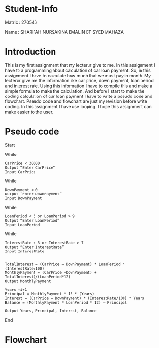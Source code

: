 # Student-Info
Matric : 270546

Name : SHARIFAH NURSAKINA EMALIN BT SYED MAHAZA

# Introduction

This is my first assignment that my lecterur give to me. In this assignment I have to a programming about calculation of car loan payment. So, in this assignment I have to calculate how much that we must pay in month. My lecterur give me the information like car price, down payment, loan period and interest rate. Using this information I have to compile this and make a simple formula to make the calculation. And before I start to make the coding calculation of car loan payment I have to write a pseudo code and flowchart. Pseudo code and flowchart are just my revision before write coding. In this assignment I have use looping. I hope this assignment can make easier to the user. 

# Pseudo code
Start

While 
	
	CarPrice < 30000 
	Output “Enter CarPrice”
	Input CarPrice 
	
While
	
	DownPayment < 0
	Output “Enter DownPayment”
	Input DownPayment
	
While 
	
	LoanPeriod < 5 or LoanPeriod > 9
	Output “Enter LoanPeriod”
	Input LoanPeriod
	
While 
	
	InterestRate < 3 or InterestRate > 7
	Output “Enter InterestRate”
	Input InterestRate
	
	
	TotalInterest = (CarPrice – DownPayment) * LoanPeriod * (InterestRate/100)
	MonthlyPayment = (CarPrice –DownPayment) + TotalInterest)/(LoanPeriod*12)
	Output MonthlyPayment
	
	Years =i+1
	Principal = MonthlyPayment * 12 * (Years)
	Interest = (CarPrice – DownPayment) * (InterestRate/100) * Years
	Balance = (MonthlyPayment * LoanPeriod * 12) – Principal
	
	Output Years, Principal, Interest, Balance
End 

# Flowchart
 
  

 
  
 
 
  
  
 




 
 
  
  
 





